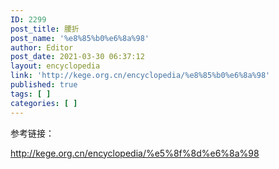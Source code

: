 ```yaml
---
ID: 2299
post_title: 腰折
post_name: '%e8%85%b0%e6%8a%98'
author: Editor
post_date: 2021-03-30 06:37:12
layout: encyclopedia
link: 'http://kege.org.cn/encyclopedia/%e8%85%b0%e6%8a%98'
published: true
tags: [ ]
categories: [ ]
---
```

参考链接：

http://kege.org.cn/encyclopedia/%e5%8f%8d%e6%8a%98